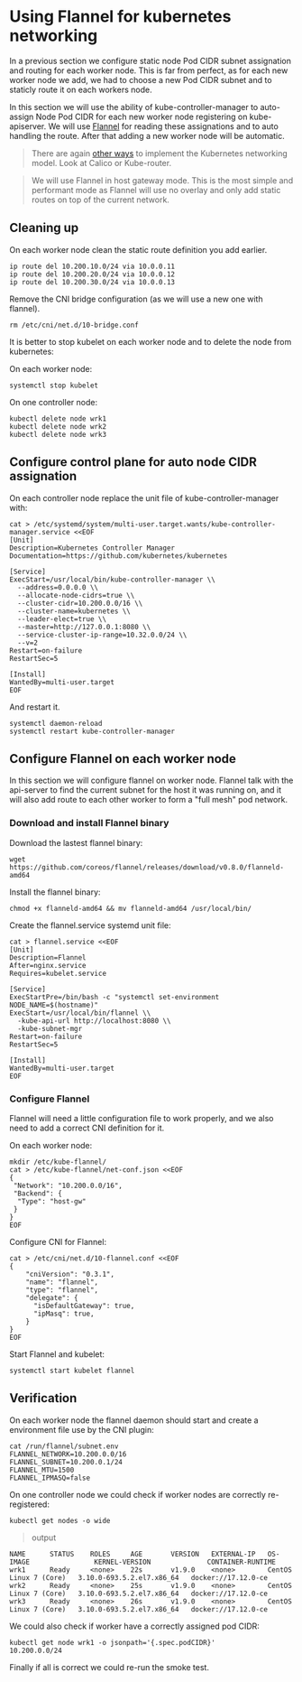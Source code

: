 # Using Flannel for kubernetes networking

In a previous section we configure static node Pod CIDR subnet assignation and routing for each worker node. This is far from perfect, as for each new worker node we add, we had to choose a new Pod CIDR subnet and to staticly route it on each workers node.

In this section we will use the ability of kube-controller-manager to auto-assign Node Pod CIDR for each new worker node registering on kube-apiserver.
We will use [Flannel](https://github.com/coreos/flannel) for reading these assignations and to auto handling the route.
After that adding a new worker node will be automatic.

> There are again [other ways](https://kubernetes.io/docs/concepts/cluster-administration/networking/#how-to-achieve-this) to implement the Kubernetes networking model. Look at Calico or Kube-router.

> We will use Flannel in host gateway mode. This is the most simple and performant mode as Flannel will use no overlay and only add static routes on top of the current network. 

## Cleaning up

On each worker node clean the static route definition you add earlier.

```
ip route del 10.200.10.0/24 via 10.0.0.11
ip route del 10.200.20.0/24 via 10.0.0.12
ip route del 10.200.30.0/24 via 10.0.0.13
```

Remove the CNI bridge configuration (as we will use a new one with flannel).

```
rm /etc/cni/net.d/10-bridge.conf
```

It is better to stop kubelet on each worker node and to delete the node from kubernetes:

On each worker node:

```
systemctl stop kubelet
```

On one controller node:
```
kubectl delete node wrk1
kubectl delete node wrk2
kubectl delete node wrk3
```


## Configure control plane for auto node CIDR assignation

On each controller node replace the unit file of kube-controller-manager with:


```
cat > /etc/systemd/system/multi-user.target.wants/kube-controller-manager.service <<EOF
[Unit]
Description=Kubernetes Controller Manager
Documentation=https://github.com/kubernetes/kubernetes

[Service]
ExecStart=/usr/local/bin/kube-controller-manager \\
  --address=0.0.0.0 \\
  --allocate-node-cidrs=true \\
  --cluster-cidr=10.200.0.0/16 \\
  --cluster-name=kubernetes \\
  --leader-elect=true \\
  --master=http://127.0.0.1:8080 \\
  --service-cluster-ip-range=10.32.0.0/24 \\
  --v=2
Restart=on-failure
RestartSec=5

[Install]
WantedBy=multi-user.target
EOF
```

And restart it.

```
systemctl daemon-reload
systemctl restart kube-controller-manager
```

## Configure Flannel on each worker node

In this section we will configure flannel on worker node. Flannel talk with the api-server to find the 
current subnet for the host it was running on, and it will also add route to each other worker to form
a "full mesh" pod network.

### Download and install Flannel binary

Download the lastest flannel binary:

```
wget https://github.com/coreos/flannel/releases/download/v0.8.0/flanneld-amd64
```

Install the flannel binary:

```
chmod +x flanneld-amd64 && mv flanneld-amd64 /usr/local/bin/
```

Create the flannel.service systemd unit file:

```
cat > flannel.service <<EOF
[Unit]
Description=Flannel
After=nginx.service
Requires=kubelet.service

[Service]
ExecStartPre=/bin/bash -c "systemctl set-environment NODE_NAME=$(hostname)"
ExecStart=/usr/local/bin/flannel \\
  -kube-api-url http://localhost:8080 \\
  -kube-subnet-mgr
Restart=on-failure
RestartSec=5

[Install]
WantedBy=multi-user.target
EOF
```

### Configure Flannel

Flannel will need a little configuration file to work properly, and we also need to add a correct CNI definition for it.

On each worker node:

```
mkdir /etc/kube-flannel/
cat > /etc/kube-flannel/net-conf.json <<EOF
{
 "Network": "10.200.0.0/16",
 "Backend": {
  "Type": "host-gw"
 }
}
EOF
```

Configure CNI for Flannel:


```
cat > /etc/cni/net.d/10-flannel.conf <<EOF
{
    "cniVersion": "0.3.1",
    "name": "flannel",
    "type": "flannel",
    "delegate": {
      "isDefaultGateway": true,
      "ipMasq": true,
    }
}
EOF
```

Start Flannel and kubelet:


```
systemctl start kubelet flannel
```

## Verification

On each worker node the flannel daemon should start and create a environment file use by the CNI plugin:

```
cat /run/flannel/subnet.env
FLANNEL_NETWORK=10.200.0.0/16
FLANNEL_SUBNET=10.200.0.1/24
FLANNEL_MTU=1500
FLANNEL_IPMASQ=false
```

On one controller node we could check if worker nodes are correctly re-registered:

```
kubectl get nodes -o wide
```

> output

```
NAME      STATUS    ROLES     AGE       VERSION   EXTERNAL-IP   OS-IMAGE                KERNEL-VERSION              CONTAINER-RUNTIME
wrk1      Ready     <none>    22s       v1.9.0    <none>        CentOS Linux 7 (Core)   3.10.0-693.5.2.el7.x86_64   docker://17.12.0-ce
wrk2      Ready     <none>    25s       v1.9.0    <none>        CentOS Linux 7 (Core)   3.10.0-693.5.2.el7.x86_64   docker://17.12.0-ce
wrk3      Ready     <none>    26s       v1.9.0    <none>        CentOS Linux 7 (Core)   3.10.0-693.5.2.el7.x86_64   docker://17.12.0-ce
```

We could also check if worker have a correctly assigned pod CIDR:

```
kubectl get node wrk1 -o jsonpath='{.spec.podCIDR}'
10.200.0.0/24
```

Finally if all is correct we could re-run the smoke test.

